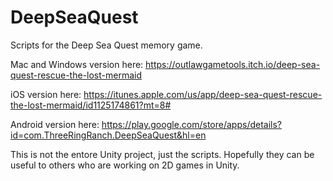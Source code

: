 # DeepSeaQuest
Scripts for the Deep Sea Quest memory game.

Mac and Windows version here: https://outlawgametools.itch.io/deep-sea-quest-rescue-the-lost-mermaid

iOS version here: https://itunes.apple.com/us/app/deep-sea-quest-rescue-the-lost-mermaid/id1125174861?mt=8#

Android version here: https://play.google.com/store/apps/details?id=com.ThreeRingRanch.DeepSeaQuest&hl=en

This is not the entore Unity project, just the scripts. Hopefully they can be useful to others who are working on 2D games in Unity.

